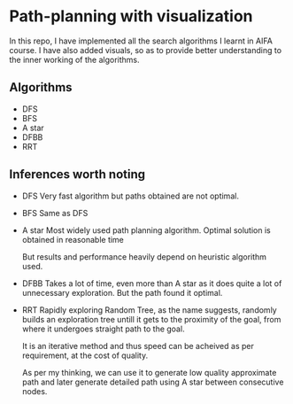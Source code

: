 # Path-planning with visualization
In this repo, I have implemented all the search algorithms I learnt in AIFA course.
I have also added visuals, so as to provide better understanding to the inner working of the algorithms.

## Algorithms 
  - DFS
  - BFS
  - A star
  - DFBB
  - RRT 

## Inferences worth noting

  - DFS 
    Very fast algorithm but paths obtained are not optimal.
  - BFS
    Same as DFS
  - A star
    Most widely used path planning algorithm. Optimal solution is obtained in reasonable time

    But results and performance heavily depend on heuristic algorithm used.
  - DFBB
    Takes a lot of time, even more than A star as it does quite a lot of unnecessary exploration. But the path found it optimal.
  - RRT
    Rapidly exploring Random Tree, as the name suggests, randomly builds an exploration tree untill it gets to the proximity of the goal, from where it undergoes straight path to the goal.

    It is an iterative method and thus speed can be acheived as per requirement, at the cost of quality.

    As per my thinking, we can use it to generate low quality approximate path and later generate detailed path using A star between consecutive nodes.
